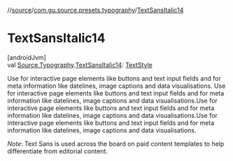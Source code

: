 //[source](../../index.md)/[com.gu.source.presets.typography](index.md)/[TextSansItalic14](-text-sans-italic14.md)

# TextSansItalic14

[androidJvm]\
val [Source.Typography](../com.gu.source/-source/-typography/index.md).[TextSansItalic14](-text-sans-italic14.md): [TextStyle](https://developer.android.com/reference/kotlin/androidx/compose/ui/text/TextStyle.html)

Use for interactive page elements like buttons and text input fields and for meta information like datelines, image captions and data visualisations. Use for interactive page elements like buttons and text input fields and for meta information like datelines, image captions and data visualisations.Use for interactive page elements like buttons and text input fields and for meta information like datelines, image captions and data visualisations.Use for interactive page elements like buttons and text input fields and for meta information like datelines, image captions and data visualisations.

*Note*: Text Sans is used across the board on paid content templates to help differentiate from editorial content.
